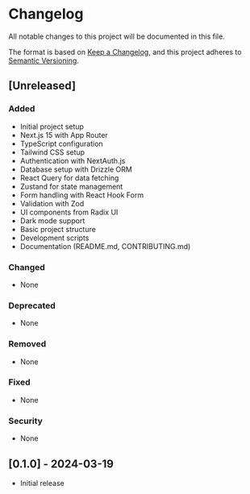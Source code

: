 # Changelog

All notable changes to this project will be documented in this file.

The format is based on [Keep a Changelog](https://keepachangelog.com/en/1.0.0/),
and this project adheres to [Semantic Versioning](https://semver.org/spec/v2.0.0.html).

## [Unreleased]

### Added

- Initial project setup
- Next.js 15 with App Router
- TypeScript configuration
- Tailwind CSS setup
- Authentication with NextAuth.js
- Database setup with Drizzle ORM
- React Query for data fetching
- Zustand for state management
- Form handling with React Hook Form
- Validation with Zod
- UI components from Radix UI
- Dark mode support
- Basic project structure
- Development scripts
- Documentation (README.md, CONTRIBUTING.md)

### Changed

- None

### Deprecated

- None

### Removed

- None

### Fixed

- None

### Security

- None

## [0.1.0] - 2024-03-19

- Initial release
